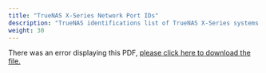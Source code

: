 ```yaml
---
title: "TrueNAS X-Series Network Port IDs"
description: "TrueNAS identifications list of TrueNAS X-Series systems network ports."
weight: 30
---
```


<object data="https://www.truenas.com/docs/files/XSeriesNetworkPortIDs.pdf" type="application/pdf" width="95%" height="1000">
  There was an error displaying this PDF, <a href="https://www.truenas.com/docs/files/XSeriesNetworkPortIDs.pdf">please click here to download the file.</a>
</object>
